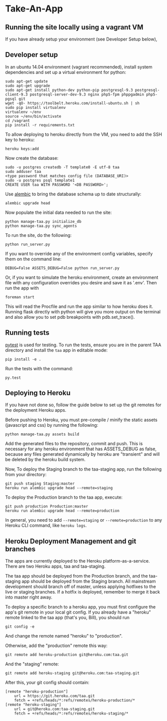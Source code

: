 Take-An-App 
===========

Running the site locally using a vagrant VM
---------------------

If you have already setup your environment (see Developer Setup below), 


Developer setup
---------------------

In an ubuntu 14.04 environment (vagrant recommended), install system dependencies
and set up a virtual environment for python: 

    sudo apt-get update
    sudo apt-get upgrade
    sudo apt-get install python-dev python-pip postgresql-9.3 postgresql-client-9.3 postgresql-server-dev-9.3 nginx php5-fpm phppgadmin php5-pgsql git
    wget -qO- https://toolbelt.heroku.com/install-ubuntu.sh | sh
    sudo pip install virtualenv
    virtualenv ~/env
    source ~/env/bin/activate
    cd /vagrant
    pip install -r requirements.txt
     
To allow deploying to heroku directly from the VM, you need to add the SSH key to heroku:

    heroku keys:add
    
Now create the database:

    sudo -u postgres createdb -T template0 -E utf-8 taa
    sudo adduser taa
    <type password that matches config file (DATABASE_URI)>
    sudo -u postgres psql template1
    CREATE USER taa WITH PASSWORD '<DB PASSWORD>';
   

Use [alembic](http://alembic.readthedocs.org/en/latest/) to bring the database schema 
up to date structurally:
    
    alembic upgrade head

Now populate the initial data needed to run the site:
    
    python manage-taa.py initialize_db
    python manage-taa.py sync_agents

To run the site, do the following:
    
    python run_server.py
    
If you want to override any of the environment config variables, specify them on the command line:

    DEBUG=False ASSETS_DEBUG=False python run_server.py
    
Or, if you want to simulate the heroku environment, create an environment file with any 
configuration overrides you desire and save it as '.env'. Then run the app with

    foreman start
    
This will read the Procfile and run the app similar to how heroku does it. Running flask
directly with python will give you more output on the terminal and also allow you to 
set pdb breakpoints with pdb.set\_trace().
    

Running tests
-------------------

[pytest](https://pytest.org/latest/index.html) is used for testing. To run the tests, ensure you are in the parent TAA directory and install the `taa` app in editable mode:

    pip install -e .

Run the tests with the command:

    py.test


Deploying to Heroku
-------------------
    
If you have not done so, follow the guide below to set up the git remotes for the deployment Heroku apps.

Before pushing to Heroku, you must pre-compile / minify the static assets (javascript and css) by running the following:

    python manage-taa.py assets build

Add the generated files to the repository, commit and push. This is necessary for any heroku environment that has ASSETS_DEBUG as false, because any files generated dynamically by heroku are "transient" and will be deleted by the heroku build system.

Now, To deploy the Staging branch to the taa-staging app, run the following from your directory:

    git push staging Staging:master
    heroku run alembic upgrade head --remote=staging
    
To deploy the Production branch to the taa app, execute:

    git push production Production:master
    heroku run alembic upgrade head --remote=production
    
    
 In general, you need to add `--remote=staging` or `--remote=production` to any Heroku CLI command, like `heroku logs`.
    


Heroku Deployment Management and git branches
------------------------------

The apps are currently deployed to the Heroku platform-as-a-service. There are two Heroku apps, taa and taa-staging.

The taa app should be deployed from the Production branch, and the taa-staging app should be deployed from the Staging branch.
All mainstream development should branch off of master, unless applying hotfixes to the live or staging branches.
If a hotfix is deployed, remember to merge it back into master right away.

To deploy a specific branch to a heroku app, you must first configure the app's git remote in your local git config. 
If you already have a "heroku" remote linked to the taa app (that's you, Bill), you should run

    git config -e
    
And change the remote named "heroku" to "production".

Otherwise, add the "production" remote this way:

    git remote add heroku-production git@heroku.com:taa.git
    
And the "staging" remote:

    git remote add heroku-staging git@heroku.com:taa-staging.git
    
After this, your git config should contain:

    [remote "heroku-production"]
        url = https://git.heroku.com/taa.git
        fetch = +refs/heads/*:refs/remotes/heroku-production/*
    [remote "heroku-staging"]
        url = git@heroku.com:taa-staging.git 
        fetch = +refs/heads/*:refs/remotes/heroku-staging/*



